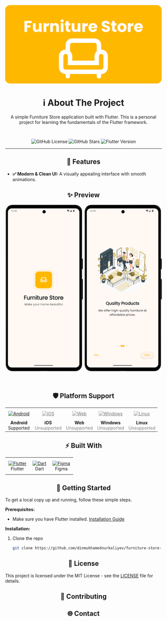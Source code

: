 <div align="center">

  <img src="documentation/images/banner.png" alt="Furniture Application Banner" width="800"/>

  # ℹ️ About The Project

  A simple Furniture Store application built with Flutter. This is a personal project for learning the fundamentals of the Flutter framework.

  <br />

  <p>
    <img alt="GitHub License" src="https://img.shields.io/github/license/dinmukhamednurkaliyev/furniture-store-application">
    <img alt="GitHub Stars" src="https://img.shields.io/github/stars/dinmukhamednurkaliyev/furniture-store-application">
    <img alt="Flutter Version" src="https://img.shields.io/badge/Flutter-3.35%2B-blue">
  </p>
</div>

---


<div align="center">

## 🎯 Features

</div>

-   **✅ Modern & Clean UI:** A visually appealing interface with smooth animations.


<div align="center">

## ✨ Preview

</div>

<p align="center">
  <img src="documentation/screenshots/splash-screen-portrait.png" alt="Splash Screen Portrait" width="250"> 
  <img src="documentation/screenshots/on-boarding-screen-portrait.png" alt="On-boarding Screen" width="250">
</p>



<br>

<!-- <div align="center">
  <b>Animated User Flow</b><br>
  <img src="documentation/demo.gif" alt="App Demo GIF" width="250"/>
</div> -->

<div align="center">

## 🛡️ Platform Support

</div>


<div align="center">

<table style="border: none; border-collapse: collapse;">
  <tr style="border: none;">
    <td align="center" style="border: none; padding: 10px;">
      <a href="#" title="Android is supported">
        <img src="https://www.svgrepo.com/show/475631/android-color.svg" alt="Android" width="40" height="40"/>
      </a>
    </td>
    <td align="center" style="border: none; padding: 10px;">
      <a href="#" title="iOS is unsupported">
        <img src="https://www.svgrepo.com/show/303125/apple-logo.svg" alt="iOS" width="40" height="40" style="filter: grayscale(100%); opacity: 0.6;"/>
      </a>
    </td>
    <td align="center" style="border: none; padding: 10px;">
      <a href="#" title="Web is unsupported">
        <img src="https://www.svgrepo.com/show/475640/chrome-color.svg" alt="Web" width="40" height="40" style="filter: grayscale(100%); opacity: 0.6;"/>
      </a>
    </td>
    <td align="center" style="border: none; padding: 10px;">
      <a href="#" title="Windows is unsupported">
        <img src="https://www.svgrepo.com/show/382713/windows-applications.svg" alt="Windows" width="40" height="40" style="filter: grayscale(100%); opacity: 0.6;"/>
      </a>
    </td>
    <td align="center" style="border: none; padding: 10px;">
      <a href="#" title="Linux is unsupported">
        <img src="https://www.svgrepo.com/show/354004/linux-tux.svg" alt="Linux" width="40" height="40" style="filter: grayscale(100%); opacity: 0.6;"/>
      </a>
    </td>
  </tr>

  <tr style="border: none;">
    <td align="center" style="border: none;"><b>Android</b><br/>Supported</td>
    <td align="center" style="border: none;"><b>iOS</b><br/><span style="color:gray;">Unsupported</span></td>
    <td align="center" style="border: none;"><b>Web</b><br/><span style="color:gray;">Unsupported</span></td>
    <td align="center" style="border: none;"><b>Windows</b><br/><span style="color:gray;">Unsupported</span></td>
    <td align="center" style="border: none;"><b>Linux</b><br/><span style="color:gray;">Unsupported</span></td>
  </tr>
</table>

</div>

<div align="center">

## ⚡ Built With

</div>

<div align="center">

<table style="border: none; border-collapse: collapse;">
  <tr style="border: none;">
    <td align="center" style="border: none; padding: 10px;">
      <a href="https://flutter.dev/" target="_blank">
        <img src="https://cdn.jsdelivr.net/gh/devicons/devicon/icons/flutter/flutter-original.svg" alt="Flutter" width="50" height="50"/>
      </a>
      <br />
      Flutter
    </td>
    <td align="center" style="border: none; padding: 10px;">
      <a href="https://dart.dev/" target="_blank">
        <img src="https://cdn.jsdelivr.net/gh/devicons/devicon/icons/dart/dart-original.svg" alt="Dart" width="50" height="50"/>
      </a>
      <br />
      Dart
    </td>
    <td align="center" style="border: none; padding: 10px;">
      <a href="https://www.figma.com/" target="_blank">
        <img src="https://cdn.jsdelivr.net/gh/devicons/devicon/icons/figma/figma-original.svg" alt="Figma" width="50" height="50"/>
      </a>
      <br />
      Figma
    </td>
  </tr>
</table>

</div>

<div align="center">

## 🚀 Getting Started

</div>

To get a local copy up and running, follow these simple steps.

**Prerequisites:**
* Make sure you have Flutter installed. [Installation Guide](https://docs.flutter.dev/get-started/install)

**Installation:**
1. Clone the repo
   ```sh
   git clone https://github.com/dinmukhamednurkaliyev/furniture-store-application.git


<div align="center">

## 📄 License 

</div>

This project is licensed under the MIT License - see the [LICENSE](LICENSE) file for details.

<div align="center">

## 🤝 Contributing

</div>

<div align="center">

## 🌐 Contact 

</div>
